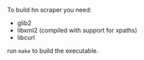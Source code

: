 To build hn scraper you need:

* glib2 
* libxml2 (compiled with support for xpaths)
* libcurl 

run `make` to build the executable.
